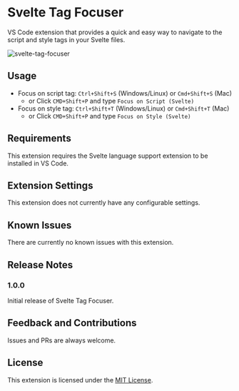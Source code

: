 
# Svelte Tag Focuser

VS Code extension that provides a quick and easy way to navigate to the script and style tags in your Svelte files.

![svelte-tag-focuser](https://user-images.githubusercontent.com/32632542/236613577-0553a995-40ee-45eb-b127-2509dd331f0e.gif)

## Usage

- Focus on script tag: `Ctrl+Shift+S` (Windows/Linux) or `Cmd+Shift+S` (Mac)
  - or Click `CMD+Shift+P` and type `Focus on Script (Svelte)`
- Focus on style tag: `Ctrl+Shift+T` (Windows/Linux) or `Cmd+Shift+T` (Mac)
  - or Click `CMD+Shift+P` and type `Focus on Style (Svelte)`

## Requirements

This extension requires the Svelte language support extension to be installed in VS Code.

## Extension Settings

This extension does not currently have any configurable settings.

## Known Issues

There are currently no known issues with this extension.

## Release Notes

### 1.0.0

Initial release of Svelte Tag Focuser.

## Feedback and Contributions

Issues and PRs are always welcome.
## License

This extension is licensed under the [MIT License](https://github.com/K-Sato1995/svelte-tag-focuser/blob/main/LICENSE).